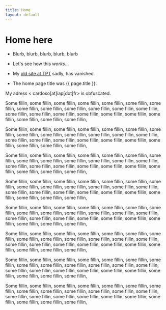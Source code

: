 ```yaml
---
title: Home
layout: default
---
```



Home here
=========

- Blurb, blurb, blurb, blurb, blurb

- Let's see how this <em>works</em>...

- My [old site at TPT](http://example.com) sadly, has vanished.

- The home page title was {{ page.title }}.


My adress < cardoso[at]iap[dot]fr> is obfuscated.


Some fillin, some fillin, some fillin, some fillin, some fillin, some
fillin, some fillin, some fillin, some fillin, some fillin, some
fillin, some fillin, some fillin, some fillin, some fillin, some
fillin, some fillin, some fillin, some fillin, some fillin, some
fillin, some fillin, some fillin,

Some fillin, some fillin, some fillin, some fillin, some fillin, some
fillin, some fillin, some fillin, some fillin, some fillin, some
fillin, some fillin, some fillin, some fillin, some fillin, some
fillin, some fillin, some fillin, some fillin, some fillin, some
fillin, some fillin, some fillin,

Some fillin, some fillin, some fillin, some fillin, some fillin, some
fillin, some fillin, some fillin, some fillin, some fillin, some
fillin, some fillin, some fillin, some fillin, some fillin, some
fillin, some fillin, some fillin, some fillin, some fillin, some
fillin, some fillin, some fillin,

Some fillin, some fillin, some fillin, some fillin, some fillin, some
fillin, some fillin, some fillin, some fillin, some fillin, some
fillin, some fillin, some fillin, some fillin, some fillin, some
fillin, some fillin, some fillin, some fillin, some fillin, some
fillin, some fillin, some fillin,

Some fillin, some fillin, some fillin, some fillin, some fillin, some
fillin, some fillin, some fillin, some fillin, some fillin, some
fillin, some fillin, some fillin, some fillin, some fillin, some
fillin, some fillin, some fillin, some fillin, some fillin, some
fillin, some fillin, some fillin,

Some fillin, some fillin, some fillin, some fillin, some fillin, some
fillin, some fillin, some fillin, some fillin, some fillin, some
fillin, some fillin, some fillin, some fillin, some fillin, some
fillin, some fillin, some fillin, some fillin, some fillin, some
fillin, some fillin, some fillin,

Some fillin, some fillin, some fillin, some fillin, some fillin, some
fillin, some fillin, some fillin, some fillin, some fillin, some
fillin, some fillin, some fillin, some fillin, some fillin, some
fillin, some fillin, some fillin, some fillin, some fillin, some
fillin, some fillin, some fillin,

Some fillin, some fillin, some fillin, some fillin, some fillin, some
fillin, some fillin, some fillin, some fillin, some fillin, some
fillin, some fillin, some fillin, some fillin, some fillin, some
fillin, some fillin, some fillin, some fillin, some fillin, some
fillin, some fillin, some fillin,

